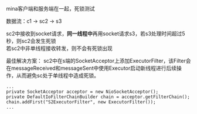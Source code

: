 mina客户端和服务端在一起，死锁测试

数据流：c1 -> sc2 -> s3

sc2中接收到socket请求，**同一线程中**再用socket请求s3，若s3处理时间超过5秒，则sc2会发生死锁<br/>
若sc2中非单线程接收转发，则不会有死锁出现

最佳解决方案：
sc2中在s端的SocketAcceptor上添加ExecutorFilter，该Filter会在messageReceived和messageSent中使用Executor启动新线程进行后续操作，从而避免sc处于单线程中造成死锁。
```
...
private SocketAcceptor acceptor = new NioSocketAcceptor();
private DefaultIoFilterChainBuilder chain = acceptor.getFilterChain();
chain.addFirst("S2ExecutorFilter", new ExecutorFilter());
...
```
